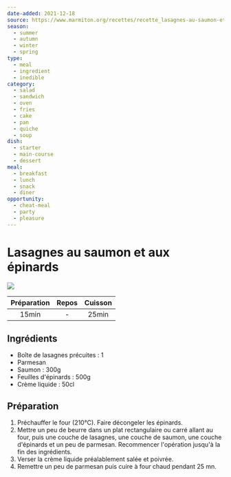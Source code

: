 ```yaml
---
date-added: 2021-12-18
source: https://www.marmiton.org/recettes/recette_lasagnes-au-saumon-et-aux-epinards_14665.aspx
season:
  - summer
  - autumn
  - winter
  - spring
type:
  - meal
  - ingredient
  - inedible
category:
  - salad
  - sandwich
  - oven
  - fries
  - cake
  - pan
  - quiche
  - soup
dish:
  - starter
  - main-course
  - dessert
meal:
  - breakfast
  - lunch
  - snack
  - diner
opportunity:
  - cheat-meal
  - party
  - pleasure
---
```


# Lasagnes au saumon et aux épinards

![](images/Lasagnes%20au%20saumon%20et%20aux%20épinards.jpg)

| Préparation | Repos | Cuisson |
|:-----------:|:-----:|:-------:|
|    15min    |   -   |  25min  |

## Ingrédients

- Boîte de lasagnes précuites : 1
- Parmesan
- Saumon : 300g
- Feuilles d'épinards : 500g
- Crème liquide : 50cl

## Préparation

1. Préchauffer le four (210°C). Faire décongeler les épinards.
2. Mettre un peu de beurre dans un plat rectangulaire ou carré allant au four, puis une couche de lasagnes, une couche de saumon, une couche d'épinards et un peu de parmesan. Recommencer l'opération jusqu'à la fin des ingrédients.
3. Verser la crème liquide préalablement salée et poivrée.
4. Remettre un peu de parmesan puis cuire à four chaud pendant 25 mn.
